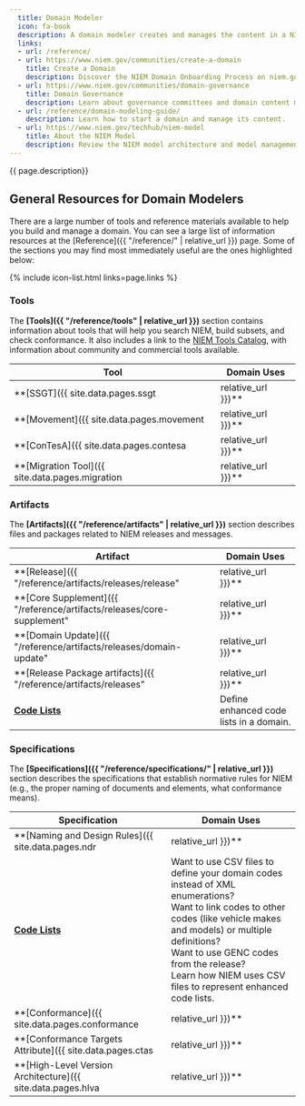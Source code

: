 ```yaml
---
  title: Domain Modeler
  icon: fa-book
  description: A domain modeler creates and manages the content in a NIEM domain.
  links:
  - url: /reference/
  - url: https://www.niem.gov/communities/create-a-domain
    title: Create a Domain
    description: Discover the NIEM Domain Onboarding Process on niem.gov.
  - url: https://www.niem.gov/communities/domain-governance
    title: Domain Governance
    description: Learn about governance committees and domain content management on niem.gov.
  - url: /reference/domain-modeling-guide/
    description: Learn how to start a domain and manage its content.
  - url: https://www.niem.gov/techhub/niem-model
    title: About the NIEM Model
    description: Review the NIEM model architecture and model management on NIEM TechHub.
---
```


{{ page.description}}

## General Resources for Domain Modelers

There are a large number of tools and reference materials available to help you build and manage a domain. You can see a large list of information resources at the [Reference]({{ "/reference/" | relative_url }}) page.  Some of the sections you may find most immediately useful are the ones highlighted below:

{% include icon-list.html links=page.links %}

### Tools

The **[Tools]({{ "/reference/tools" | relative_url }})** section contains information about tools that will help you search NIEM, build subsets, and check conformance.  It also includes a link to the [NIEM Tools Catalog](https://www.niem.gov/tools-catalog), with information about community and commercial tools available.

| Tool | Domain Uses |
| ---- | ----------- |
| **[SSGT]({{ site.data.pages.ssgt | relative_url }})** | Search and view the content of the model. |
| **[Movement]({{ site.data.pages.movement | relative_url }})** | Search and view the content of the model in the new and easy-to-use open-source tool. |
| **[ConTesA]({{ site.data.pages.contesa | relative_url }})** | During the release development process, do you submit changes to your domain as NIEM-conformant XML Schema?  Use ConTesA to check your XML schema for NDR conformance errors and warnings. |
| **[Migration Tool]({{ site.data.pages.migration | relative_url }})** | N/A - Domain schemas are already migrated to the latest release as part of the release development process. |

### Artifacts

The **[Artifacts]({{ "/reference/artifacts" | relative_url }})** section describes files and packages related to NIEM releases and messages.

| Artifact | Domain Uses |
| -------- | ----------- |
| **[Release]({{ "/reference/artifacts/releases/release" | relative_url }})** | Learn about NIEM major and minor releases. |
| **[Core Supplement]({{ "/reference/artifacts/releases/core-supplement" | relative_url }})** | Learn about NIEM publishes additive changes for the Core namespace between major releases. |
| **[Domain Update]({{ "/reference/artifacts/releases/domain-update" | relative_url }})** | Learn about to publish changes for your domain outside of the normal NIEM release cycle. |
| **[Release Package artifacts]({{ "/reference/artifacts/releases" | relative_url }})** | Learn about the artifacts that can be found in a release package. |
| **[Code Lists](../../reference/artifacts/code-lists)** | Define enhanced code lists in a domain. |

### Specifications

The **[Specifications]({{ "/reference/specifications/" | relative_url }})** section describes the specifications that establish normative rules for NIEM (e.g., the proper naming of documents and elements, what conformance means).

| Specification | Domain Uses |
| ------------- | ----------- |
| **[Naming and Design Rules]({{ site.data.pages.ndr | relative_url }})** | Learn about the architecture of the NIEM data model, its representation in XML, and the conformance rules that are required for domain schemas. |
| **[Code Lists](../../reference/specifications/code-lists)** | Want to use CSV files to define your domain codes instead of XML enumerations? <br> Want to link codes to other codes (like vehicle makes and models) or multiple definitions? <br> Want to use GENC codes from the release?  <br>Learn how NIEM uses CSV files to represent enhanced code lists. |
| **[Conformance]({{ site.data.pages.conformance | relative_url }})** | Learn what it means for a schema, IEPD, or other artifact to be NIEM-conformant. |
| **[Conformance Targets Attribute]({{ site.data.pages.ctas | relative_url }})** | Learn how to declare conformance targets for your extension schemas. <br> This is required both for NIEM conformance and to use ConTesA for conformance testing. |
| **[High-Level Version Architecture]({{ site.data.pages.hlva | relative_url }})** | Learn about major and minor releases, Core Supplements, domain updates, and the NIEM release cycle. |
